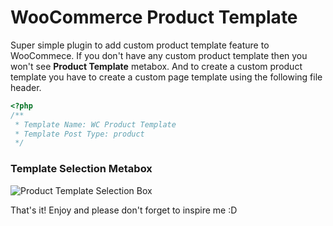 # WooCommerce Product Template

Super simple plugin to add custom product template feature to WooCommece. If you don't have any custom product template then you won't see **Product Template** metabox. And to create a custom product template you have to create a custom page template using the following file header.

``` php
<?php
/**
 * Template Name: WC Product Template
 * Template Post Type: product
 */
```

### Template Selection Metabox
![Product Template Selection Box](https://i.imgur.com/jLmfksV.png)

That's it! Enjoy and please don't forget to inspire me :D
